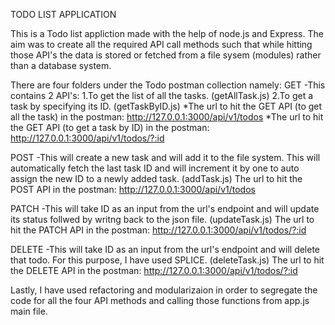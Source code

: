 TODO LIST APPLICATION

This is a Todo list appliction made with the help of node.js and Express.
The aim was to create all the required API call methods such that while hitting those API's the data is stored or fetched
from a file sysem (modules) rather than a database system.

There are four folders under the Todo postman collection namely:
GET
-This contains 2 API's:
1.To get the list of all the tasks. (getAllTask.js)
2.To get a task by specifying its ID. (getTaskByID.js)
*The url to hit the GET API (to get all the task) in the postman: http://127.0.0.1:3000/api/v1/todos
*The url to hit the GET API (to get a task by ID) in the postman: http://127.0.0.1:3000/api/v1/todos/?:id

POST
-This will create a new task and will add it to the file system. This will automatically fetch the last task ID and will increment it
by one to auto assign the new ID to a newly added task.
(addTask.js)
The url to hit the POST API in the postman: http://127.0.0.1:3000/api/v1/todos

PATCH
-This will take ID as an input from the url's endpoint and will update its status follwed by writng back to the json file.
(updateTask.js)
The url to hit the PATCH API in the postman: http://127.0.0.1:3000/api/v1/todos/?:id

DELETE
-This will take ID as an input from the url's endpoint and will delete that todo. For this purpose, I have used SPLICE.
(deleteTask.js)
The url to hit the DELETE API in the postman: http://127.0.0.1:3000/api/v1/todos/?:id

Lastly, I have used refactoring and modularizaion in order to segregate the code for all the four API methods and calling those functions
from app.js main file.
